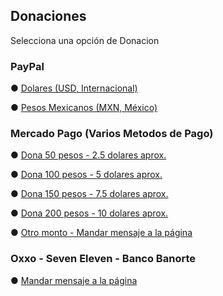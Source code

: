 ## Donaciones
Selecciona una opción de Donacion

### PayPal
● [Dolares (USD, Internacional)](http://ouo.io/4wS21Q)

● [Pesos Mexicanos (MXN, México)](http://ouo.io/8ygGQ)

### Mercado Pago (Varios Metodos de Pago)
● [Dona 50 pesos - 2.5 dolares aprox.](http://mpago.la/xopS)

● [Dona 100 pesos - 5 dolares aprox.](http://mpago.la/YBKj)

● [Dona 150 pesos - 7.5 dolares aprox.](http://mpago.la/1lMJ)

● [Dona 200 pesos - 10 dolares aprox.](http://mpago.la/KsGU)

● [Otro monto - Mandar mensaje a la página](https://www.facebook.com/whiptvlat)

### Oxxo - Seven Eleven - Banco Banorte
● [Mandar mensaje a la página](https://www.facebook.com/whiptvlat)
